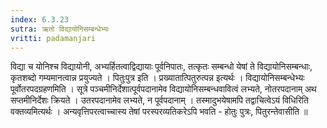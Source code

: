 ```yaml
---
index: 6.3.23
sutra: ऋतो विद्यायोनिसम्बन्धेभ्यः
vritti: padamanjari
---
```


  विद्या च योनिश्च विद्यायोनी, अभ्यर्हितत्वाद्विद्यायाः पूर्वनिपातः, तत्कृतः सम्बन्धो येषां ते विद्यायोनिसम्बन्धाः, कृतशब्दो गम्यमानत्वान्न प्रयुज्यते । पितुःपुत्र इति । प्रख्यातात्पितुरुत्पन्न इत्यर्थः ।  विद्यायोनिसम्बन्धेभ्यः पूर्वोतरपदग्रहणमिति । सूत्रे पञ्चमीनिर्देशात्पूर्वपदानामेव विद्यायोनिसम्बन्धवावित्वं लभ्यते, नोतरपदानाम् अथ सप्तमीनिर्देशः क्रियते । उतरपदानामेव लभ्यते, न पूर्वपदानाम् । तस्मादुभयेषामपि तद्वाचित्वेऽयं विधिरिति वक्तव्यमित्यर्थः । अन्यवृत्तिपरत्वाच्चास्य तेषां परस्परव्यतिकरेऽपि भवति - होतुः पुत्रः, पितुरन्तेवासीति ॥